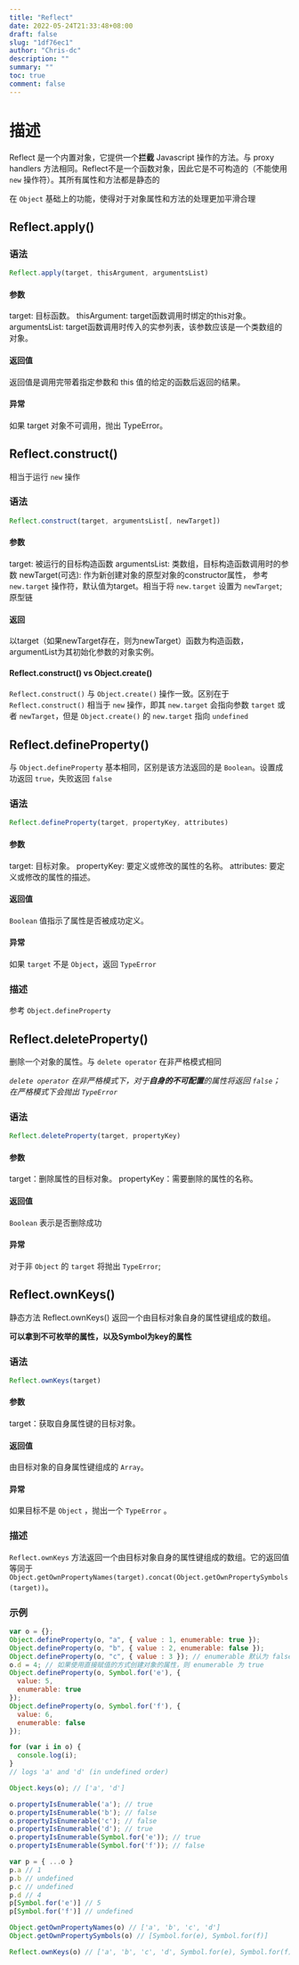 ```yaml
---
title: "Reflect"
date: 2022-05-24T21:33:48+08:00
draft: false
slug: "1df76ec1"
author: "Chris-dc"
description: ""
summary: ""
toc: true
comment: false
---
```



# 描述

Reflect 是一个内置对象，它提供一个**拦截** Javascript 操作的方法。与 proxy handlers 方法相同。Reflect不是一个函数对象，因此它是不可构造的（不能使用 `new` 操作符）。其所有属性和方法都是静态的

在 `Object` 基础上的功能，使得对于对象属性和方法的处理更加平滑合理


## Reflect.apply()


### 语法

```javascript
Reflect.apply(target, thisArgument, argumentsList)
```

#### 参数

target: 目标函数。
thisArgument: target函数调用时绑定的this对象。
argumentsList: target函数调用时传入的实参列表，该参数应该是一个类数组的对象。

#### 返回值
返回值是调用完带着指定参数和 this 值的给定的函数后返回的结果。

#### 异常
如果 target 对象不可调用，抛出 TypeError。


## Reflect.construct()

相当于运行 `new` 操作

### 语法

```javascript
Reflect.construct(target, argumentsList[, newTarget])
```

#### 参数

target: 被运行的目标构造函数
argumentsList: 类数组，目标构造函数调用时的参数
newTarget(可选): 作为新创建对象的原型对象的constructor属性， 参考 `new.target` 操作符，默认值为target。相当于将 `new.target` 设置为 `newTarget`; 原型链

#### 返回

以target（如果newTarget存在，则为newTarget）函数为构造函数，argumentList为其初始化参数的对象实例。


#### Reflect.construct() vs Object.create()

`Reflect.construct()` 与 `Object.create()` 操作一致。区别在于 `Reflect.construct()` 相当于 `new` 操作，即其 `new.target` 会指向参数 `target` 或者 `newTarget`，但是 `Object.create()` 的 `new.target` 指向 `undefined`


## Reflect.defineProperty()

与 `Object.defineProperty` 基本相同，区别是该方法返回的是 `Boolean`。设置成功返回 `true`，失败返回 `false`


### 语法

```javascript
Reflect.defineProperty(target, propertyKey, attributes)
```

#### 参数

target: 目标对象。
propertyKey: 要定义或修改的属性的名称。
attributes: 要定义或修改的属性的描述。

#### 返回值

`Boolean` 值指示了属性是否被成功定义。

#### 异常

如果 `target` 不是 `Object`，返回 `TypeError`

### 描述

参考 `Object.defineProperty`


## Reflect.deleteProperty()

删除一个对象的属性。与 `delete operator` 在非严格模式相同

*`delete operator` 在非严格模式下，对于**自身的不可配置**的属性将返回 `false`； 在严格模式下会抛出 `TypeError`*

### 语法

```javascript
Reflect.deleteProperty(target, propertyKey)
```

#### 参数

target：删除属性的目标对象。
propertyKey：需要删除的属性的名称。

#### 返回值

`Boolean` 表示是否删除成功

#### 异常

对于非 `Object` 的 `target` 将抛出 `TypeError`;

## Reflect.ownKeys()

静态方法 Reflect.ownKeys() 返回一个由目标对象自身的属性键组成的数组。

**可以拿到不可枚举的属性，以及Symbol为key的属性**

### 语法

```javascript
Reflect.ownKeys(target)
```

#### 参数

target：获取自身属性键的目标对象。

#### 返回值

由目标对象的自身属性键组成的 `Array`。

#### 异常

如果目标不是 `Object` ，抛出一个 `TypeError` 。

### 描述

`Reflect.ownKeys` 方法返回一个由目标对象自身的属性键组成的数组。它的返回值等同于`Object.getOwnPropertyNames(target).concat(Object.getOwnPropertySymbols(target))`。


### 示例

```javascript
var o = {};
Object.defineProperty(o, "a", { value : 1, enumerable: true });
Object.defineProperty(o, "b", { value : 2, enumerable: false });
Object.defineProperty(o, "c", { value : 3 }); // enumerable 默认为 false
o.d = 4; // 如果使用直接赋值的方式创建对象的属性，则 enumerable 为 true
Object.defineProperty(o, Symbol.for('e'), {
  value: 5,
  enumerable: true
});
Object.defineProperty(o, Symbol.for('f'), {
  value: 6,
  enumerable: false
});

for (var i in o) {
  console.log(i);
}
// logs 'a' and 'd' (in undefined order)

Object.keys(o); // ['a', 'd']

o.propertyIsEnumerable('a'); // true
o.propertyIsEnumerable('b'); // false
o.propertyIsEnumerable('c'); // false
o.propertyIsEnumerable('d'); // true
o.propertyIsEnumerable(Symbol.for('e')); // true
o.propertyIsEnumerable(Symbol.for('f')); // false

var p = { ...o }
p.a // 1
p.b // undefined
p.c // undefined
p.d // 4
p[Symbol.for('e')] // 5
p[Symbol.for('f')] // undefined

Object.getOwnPropertyNames(o) // ['a', 'b', 'c', 'd']
Object.getOwnPropertySymbols(o) // [Symbol.for(e), Symbol.for(f)]

Reflect.ownKeys(o) // ['a', 'b', 'c', 'd', Symbol.for(e), Symbol.for(f)]
```



